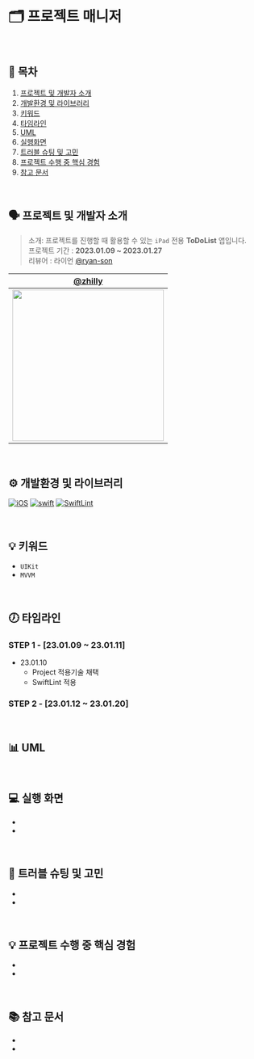 # 🗂 프로젝트 매니저
<br>

## 📜 목차
1. [프로젝트 및 개발자 소개](#-프로젝트-및-개발자-소개)
2. [개발환경 및 라이브러리](#-개발환경-및-라이브러리)
3. [키워드](#-키워드)
4. [타임라인](#-타임라인)
5. [UML](#-UML)
6. [실행화면](#-실행-화면)
7. [트러블 슈팅 및 고민](#-트러블-슈팅-및-고민)
8. [프로젝트 수행 중 핵심 경험](#-프로젝트-수행-중-핵심-경험)
9. [참고 문서](#-참고-문서)

<br>

## 🗣 프로젝트 및 개발자 소개
> 소개: 프로젝트를 진행할 때 활용할 수 있는 `iPad` 전용 **ToDoList** 앱입니다. </br>
> 프로젝트 기간 : **2023.01.09 ~ 2023.01.27** </br>
> 리뷰어 : 라이언 [@ryan-son](https://github.com/ryan-son) </br>

|[@zhilly](https://github.com/zhilly11)|
|:---:|
|<img src = "https://i.imgur.com/LI4k2B7.jpg" width=300 height=300>|


<br>

## ⚙️ 개발환경 및 라이브러리
[![iOS](https://img.shields.io/badge/iOS_Deployment_Target-14.1-blue)]()
[![swift](https://img.shields.io/badge/Swift-5-orange)]()
[![SwiftLint](https://img.shields.io/badge/SwiftLint-SwiftLint-g)]()

<br>

## 💡 키워드

- `UIKit`
- `MVVM`


<br>

## 🕖 타임라인

### STEP 1 - [23.01.09 ~ 23.01.11]
- 23.01.10
    - Project 적용기술 채택
    - SwiftLint 적용

### STEP 2 - [23.01.12 ~ 23.01.20]

<br>

## 📊 UML



<br>

## 💻 실행 화면

-
-


<br>

## 🎯 트러블 슈팅 및 고민

-
-
<br>

## 💡 프로젝트 수행 중 핵심 경험

-
-

<br>

## 📚 참고 문서

-
-

<br>
